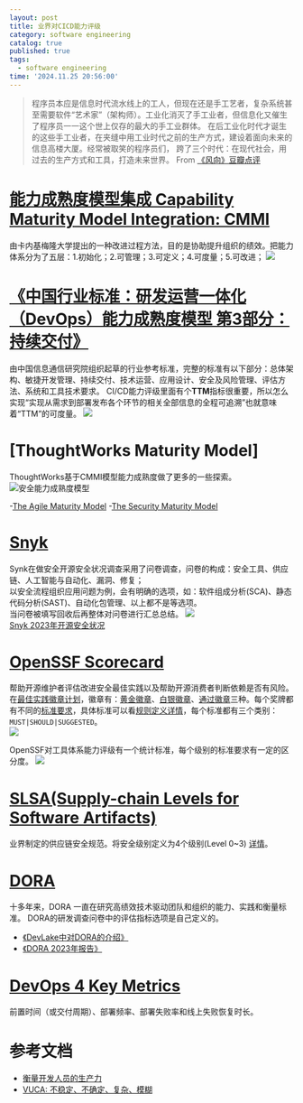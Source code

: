 ```yaml
---
layout: post
title: 业界对CICD能力评级
category: software engineering
catalog: true
published: true
tags:
  - software engineering
time: '2024.11.25 20:56:00'
---
```


> 程序员本应是信息时代流水线上的工人，但现在还是手工艺者，复杂系统甚至需要软件“艺术家”（架构师）。工业化消灭了手工业者，但信息化又催生了程序员一一这个世上仅存的最大的手工业群体。
> 在后工业化时代才诞生的这些手工业者，在夹缝中用工业时代之前的生产方式，建设着面向未来的信息高楼大厦。经常被取笑的程序员们，
> 跨了三个时代：在现代社会，用过去的生产方式和工具，打造未来世界。 From [《风向》豆瓣点评](https://book.douban.com/subject/30400425/)

# [能力成熟度模型集成 Capability Maturity Model Integration: CMMI](https://zh.wikipedia.org/wiki/%E8%83%BD%E5%8A%9B%E6%88%90%E7%86%9F%E5%BA%A6%E6%A8%A1%E5%9E%8B%E9%9B%86%E6%88%90)
由卡内基梅隆大学提出的一种改进过程方法，目的是协助提升组织的绩效。把能力体系分为了五层：1.初始化；2.可管理；3.可定义；4.可度量；5.可改进；
![](https://upload.wikimedia.org/wikipedia/commons/e/ec/Characteristics_of_Capability_Maturity_Model.svg)

# [《中国行业标准：研发运营一体化（DevOps）能力成熟度模型 第3部分：持续交付》](https://std.samr.gov.cn/hb/search/stdHBDetailed?id=C362B3DB6204A067E05397BE0A0A1ED8)
由中国信息通信研究院组织起草的行业参考标准，完整的标准有以下部分：总体架构、敏捷开发管理、持续交付、技术运营、应用设计、安全及风险管理、评估方法、系统和工具技术要求。
CI/CD能力评级里面有个**TTM**指标很重要，所以怎么实现“实现从需求到部署发布各个环节的相关全部信息的全程可追溯”也就意味着“TTM”的可度量。
![]({{site.baseurl}}/img/2024/Q4/20241205165753-信通院-变更评级-可追溯.png)  

# [ThoughtWorks Maturity Model]
ThoughtWorks基于CMMI模型能力成熟度做了更多的一些探索。
![安全能力成熟度模型](https://www.thoughtworks.com/content/dam/thoughtworks/images/photography/inline-image/insights/blog/security/blg_inline_security_model_desktop1.jpg)

-[The Agile Maturity Model](https://info.thoughtworks.com/rs/thoughtworks2/images/agile_maturity_model.pdf)
-[The Security Maturity Model](https://www.thoughtworks.com/en-au/insights/blog/security/security-maturity-model)

# [Snyk](https://snyk.io/)
Synk在做安全开源安全状况调查采用了问卷调查，问卷的构成：安全工具、供应链、人工智能与自动化、漏洞、修复；  
以安全流程组织应用问题为例，会有明确的选项，如：软件组成分析(SCA)、静态代码分析(SAST)、自动化包管理、以上都不是等选项。  
当问卷被填写回收后再整体对问卷进行汇总总结。
![]({{site.baseurl}}/img/2024/Q4/20241129173433-snyk-security-apply.png)  
[Snyk 2023年开源安全状况](https://snyk.io/reports/open-source-security/)

# [OpenSSF Scorecard](https://scorecard.dev/)
帮助开源维护者评估改进安全最佳实践以及帮助开源消费者判断依赖是否有风险。  
在[最佳实践徽章计划](https://www.bestpractices.dev/zh-CN)，徽章有：[黄金徽章](https://www.bestpractices.dev/zh-CN/criteria/2)、[白银徽章](https://www.bestpractices.dev/zh-CN/criteria/1)、[通过徽章](https://www.bestpractices.dev/zh-CN/criteria/0)三种。每个奖牌都有不同的[标准要求](https://www.bestpractices.dev/zh-CN/criteria_stats)，具体标准可以看[规则定义详情](https://github.com/coreinfrastructure/best-practices-badge/blob/main/criteria/criteria.yml)，每个标准都有三个类别：`MUST|SHOULD|SUGGESTED`。  
![]({{site.baseurl}}/img/2024/Q4/20241202145002-OpenSSF-BestPractices.png)  

OpenSSF对工具体系能力评级有一个统计标准，每个级别的标准要求有一定的区分度。
![]({{site.baseurl}}/img/2024/Q4/20241205171954-OpenSSF等级评估标准项.png)

# [SLSA(Supply-chain Levels for Software Artifacts)](https://slsa.dev/)
业界制定的供应链安全规范。将安全级别定义为4个级别(Level 0~3) [详情](https://slsa.dev/spec/v1.0/levels)。

# [DORA](https://dora.dev/publications/)
十多年来，DORA 一直在研究高绩效技术驱动团队和组织的能力、实践和衡量标准。 DORA的研发调查问卷中的评估指标选项是自己定义的。

- [《DevLake中对DORA的介绍》](https://devlake.apache.org/docs/Metrics/DeploymentFrequency/)
- [《DORA 2023年报告》](https://dora.dev/research/2023/dora-report/2023-dora-accelerate-state-of-devops-report_zh-TW.pdf)

# [DevOps 4 Key Metrics](https://www.thoughtworks.com/zh-cn/insights/blog/devops/observing-evaluating-research-development-efficiency-trend)
前置时间（或交付周期）、部署频率、部署失败率和线上失败恢复时长。

# 参考文档
- [衡量开发人员的生产力](https://martinfowler.com/articles/measuring-developer-productivity-humans.html#TheTwoTypesOfQualitativeMetrics)
- [VUCA: 不稳定、不确定、复杂、模糊](https://zh.wikipedia.org/wiki/VUCA)
